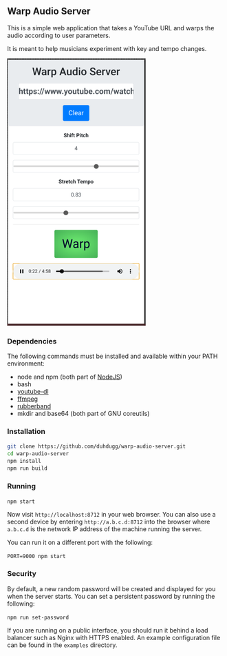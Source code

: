 ## Warp Audio Server

This is a simple web application that takes a YouTube URL and warps the audio according to user parameters.

It is meant to help musicians experiment with key and tempo changes.

![Screenshot](./screenshot.png)

### Dependencies

The following commands must be installed and available within your PATH environment:

- node and npm (both part of [NodeJS](https://nodejs.org/))
- bash
- [youtube-dl](https://yt-dl.org/)
- [ffmpeg](https://ffmpeg.org/)
- [rubberband](https://github.com/breakfastquay/rubberband)
- mkdir and base64 (both part of GNU coreutils)

### Installation

```bash
git clone https://github.com/duhdugg/warp-audio-server.git
cd warp-audio-server
npm install
npm run build
```

### Running

`npm start`

Now visit `http://localhost:8712` in your web browser. You can also use a second device by entering `http://a.b.c.d:8712` into the browser where `a.b.c.d` is the network IP address of the machine running the server.

You can run it on a different port with the following:

`PORT=9000 npm start`

### Security

By default, a new random password will be created and displayed for you when the server starts. You can set a persistent password by running the following:

`npm run set-password`

If you are running on a public interface, you should run it behind a
load balancer such as Nginx with HTTPS enabled. An example configuration file
can be found in the `examples` directory.
